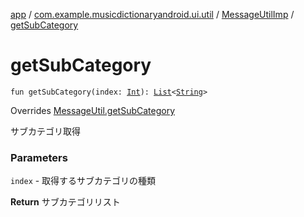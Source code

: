 [app](../../index.md) / [com.example.musicdictionaryandroid.ui.util](../index.md) / [MessageUtilImp](index.md) / [getSubCategory](./get-sub-category.md)

# getSubCategory

`fun getSubCategory(index: `[`Int`](https://kotlinlang.org/api/latest/jvm/stdlib/kotlin/-int/index.html)`): `[`List`](https://kotlinlang.org/api/latest/jvm/stdlib/kotlin.collections/-list/index.html)`<`[`String`](https://kotlinlang.org/api/latest/jvm/stdlib/kotlin/-string/index.html)`>`

Overrides [MessageUtil.getSubCategory](../-message-util/get-sub-category.md)

サブカテゴリ取得

### Parameters

`index` - 取得するサブカテゴリの種類

**Return**
サブカテゴリリスト

